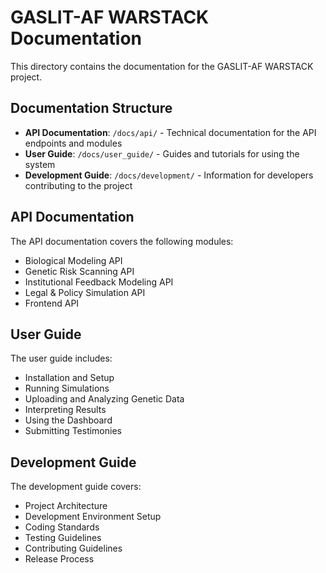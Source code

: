 # GASLIT-AF WARSTACK Documentation

This directory contains the documentation for the GASLIT-AF WARSTACK project.

## Documentation Structure

- **API Documentation**: `/docs/api/` - Technical documentation for the API endpoints and modules
- **User Guide**: `/docs/user_guide/` - Guides and tutorials for using the system
- **Development Guide**: `/docs/development/` - Information for developers contributing to the project

## API Documentation

The API documentation covers the following modules:

- Biological Modeling API
- Genetic Risk Scanning API
- Institutional Feedback Modeling API
- Legal & Policy Simulation API
- Frontend API

## User Guide

The user guide includes:

- Installation and Setup
- Running Simulations
- Uploading and Analyzing Genetic Data
- Interpreting Results
- Using the Dashboard
- Submitting Testimonies

## Development Guide

The development guide covers:

- Project Architecture
- Development Environment Setup
- Coding Standards
- Testing Guidelines
- Contributing Guidelines
- Release Process
